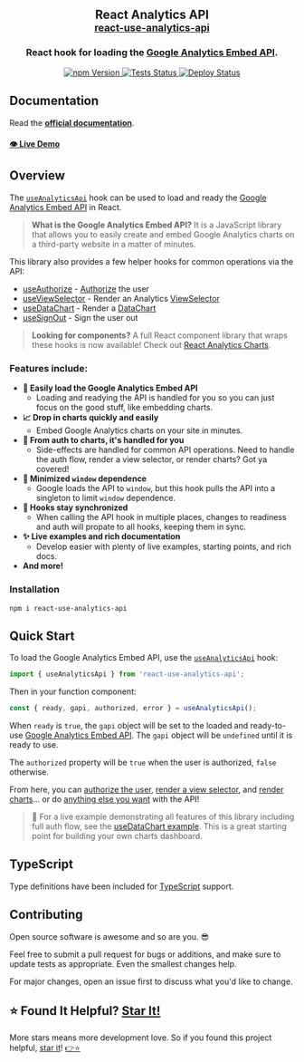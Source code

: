 <h2 align="center">
  React Analytics API
  <br/>
  <small><a href="https://github.com/devboldly/react-use-analytics-api">
    react-use-analytics-api
  </a></small>
</h2>
<h3 align="center">
  React hook for loading the <a href="https://ga-dev-tools.appspot.com/embed-api/">Google Analytics Embed API</a>.
</h3>
<p align="center">
  <a href="https://badge.fury.io/js/react-use-analytics-api">
    <img src="https://badge.fury.io/js/react-use-analytics-api.svg" alt="npm Version"/>
  </a>
  <a href="https://github.com/devboldly/react-use-analytics-api/actions">
    <img src="https://github.com/devboldly/react-use-analytics-api/workflows/Tests/badge.svg" alt="Tests Status"/>
  </a>
  <a href="https://github.com/devboldly/react-use-analytics-api/actions">
    <img src="https://github.com/devboldly/react-use-analytics-api/workflows/Deploy/badge.svg" alt="Deploy Status"/>
  </a>
</p>

## Documentation

Read the **[official documentation](https://devboldly.github.io/react-use-analytics-api/)**.

#### [👁️ Live Demo](https://devboldly.github.io/react-use-analytics-api/useDataChart#example)

## Overview

The [`useAnalyticsApi`](https://devboldly.github.io/react-use-analytics-api/useAnalyticsApi) hook can be used to load and ready the [Google Analytics Embed API](https://ga-dev-tools.appspot.com/embed-api/) in React.

> **What is the Google Analytics Embed API?** It is a JavaScript library that allows you to easily create and embed Google Analytics charts on a third-party website in a matter of minutes.

This library also provides a few helper hooks for common operations via the API:

- [useAuthorize](https://devboldly.github.io/react-use-analytics-api/useAuthorize) - [Authorize](https://developers.google.com/analytics/devguides/reporting/embed/v1/component-reference#auth) the user
- [useViewSelector](https://devboldly.github.io/react-use-analytics-api/useViewSelector) - Render an Analytics [ViewSelector](https://developers.google.com/analytics/devguides/reporting/embed/v1/component-reference#viewselector)
- [useDataChart](https://devboldly.github.io/react-use-analytics-api/useDataChart) - Render a [DataChart](https://developers.google.com/analytics/devguides/reporting/embed/v1/component-reference#datachart)
- [useSignOut](https://devboldly.github.io/react-use-analytics-api/useSignOut) - Sign the user out

> **Looking for components?** A full React component library that wraps these hooks is now available! Check out [React Analytics Charts](https://devboldly.github.io/react-analytics-charts/).

### Features include:

- **🚀 Easily load the Google Analytics Embed API**
  - Loading and readying the API is handled for you so you can just focus on the good stuff, like embedding charts.
- **📈 Drop in charts quickly and easily**
  - Embed Google Analytics charts on your site in minutes.
- **💁 From auth to charts, it's handled for you**
  - Side-effects are handled for common API operations. Need to handle the auth flow, render a view selector, or render charts? Got ya covered!
- **🧼 Minimized `window` dependence**
  - Google loads the API to `window`, but this hook pulls the API into a singleton to limit `window` dependence.
- **🤝 Hooks stay synchronized**
  - When calling the API hook in multiple places, changes to readiness and auth will propate to all hooks, keeping them in sync.
- **✨ Live examples and rich documentation**
  - Develop easier with plenty of live examples, starting points, and rich docs.
- **And more!**

### Installation

```
npm i react-use-analytics-api
```

## Quick Start

To load the Google Analytics Embed API, use the [`useAnalyticsApi`](https://devboldly.github.io/react-use-analytics-api/useAnalyticsApi) hook:

```jsx
import { useAnalyticsApi } from 'react-use-analytics-api';
```

Then in your function component: 

```jsx
const { ready, gapi, authorized, error } = useAnalyticsApi();
```

When `ready` is `true`, the `gapi` object will be set to the loaded and ready-to-use [Google Analytics Embed API](https://devboldly.github.io/react-use-analytics-api/useAnalyticsApi). The `gapi` object will be `undefined` until it is ready to use.

The `authorized` property will be `true` when the user is authorized, `false` otherwise. 

From here, you can [authorize the user](https://devboldly.github.io/react-use-analytics-api/useAuthorize), [render a view selector](https://devboldly.github.io/react-use-analytics-api/useViewSelector), and [render charts](https://devboldly.github.io/react-use-analytics-api/useDataChart)... or do [anything else you want](https://devboldly.github.io/react-use-analytics-api/useAnalyticsApi#using-the-api-itself) with the API!

> 🏁 For a live example demonstrating all features of this library including full auth flow, see the [useDataChart example](https://devboldly.github.io/react-use-analytics-api/useDataChart#example). This is a great starting point for building your own charts dashboard.

## TypeScript

Type definitions have been included for [TypeScript](https://www.typescriptlang.org/) support.

## Contributing

Open source software is awesome and so are you. 😎

Feel free to submit a pull request for bugs or additions, and make sure to update tests as appropriate. Even the smallest changes help.

For major changes, open an issue first to discuss what you'd like to change.

## ⭐ Found It Helpful? [Star It!](https://github.com/devboldly/react-use-analytics-api/stargazers)

More stars means more development love. So if you found this project helpful, [star it](https://github.com/devboldly/react-use-analytics-api/stargazers)! [👉⭐](https://github.com/devboldly/react-use-analytics-api/stargazers)